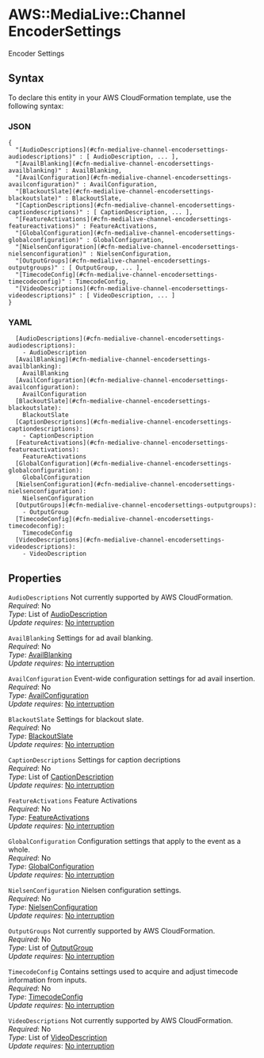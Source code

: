# AWS::MediaLive::Channel EncoderSettings<a name="aws-properties-medialive-channel-encodersettings"></a>

Encoder Settings

## Syntax<a name="aws-properties-medialive-channel-encodersettings-syntax"></a>

To declare this entity in your AWS CloudFormation template, use the following syntax:

### JSON<a name="aws-properties-medialive-channel-encodersettings-syntax.json"></a>

```
{
  "[AudioDescriptions](#cfn-medialive-channel-encodersettings-audiodescriptions)" : [ AudioDescription, ... ],
  "[AvailBlanking](#cfn-medialive-channel-encodersettings-availblanking)" : AvailBlanking,
  "[AvailConfiguration](#cfn-medialive-channel-encodersettings-availconfiguration)" : AvailConfiguration,
  "[BlackoutSlate](#cfn-medialive-channel-encodersettings-blackoutslate)" : BlackoutSlate,
  "[CaptionDescriptions](#cfn-medialive-channel-encodersettings-captiondescriptions)" : [ CaptionDescription, ... ],
  "[FeatureActivations](#cfn-medialive-channel-encodersettings-featureactivations)" : FeatureActivations,
  "[GlobalConfiguration](#cfn-medialive-channel-encodersettings-globalconfiguration)" : GlobalConfiguration,
  "[NielsenConfiguration](#cfn-medialive-channel-encodersettings-nielsenconfiguration)" : NielsenConfiguration,
  "[OutputGroups](#cfn-medialive-channel-encodersettings-outputgroups)" : [ OutputGroup, ... ],
  "[TimecodeConfig](#cfn-medialive-channel-encodersettings-timecodeconfig)" : TimecodeConfig,
  "[VideoDescriptions](#cfn-medialive-channel-encodersettings-videodescriptions)" : [ VideoDescription, ... ]
}
```

### YAML<a name="aws-properties-medialive-channel-encodersettings-syntax.yaml"></a>

```
  [AudioDescriptions](#cfn-medialive-channel-encodersettings-audiodescriptions): 
    - AudioDescription
  [AvailBlanking](#cfn-medialive-channel-encodersettings-availblanking): 
    AvailBlanking
  [AvailConfiguration](#cfn-medialive-channel-encodersettings-availconfiguration): 
    AvailConfiguration
  [BlackoutSlate](#cfn-medialive-channel-encodersettings-blackoutslate): 
    BlackoutSlate
  [CaptionDescriptions](#cfn-medialive-channel-encodersettings-captiondescriptions): 
    - CaptionDescription
  [FeatureActivations](#cfn-medialive-channel-encodersettings-featureactivations): 
    FeatureActivations
  [GlobalConfiguration](#cfn-medialive-channel-encodersettings-globalconfiguration): 
    GlobalConfiguration
  [NielsenConfiguration](#cfn-medialive-channel-encodersettings-nielsenconfiguration): 
    NielsenConfiguration
  [OutputGroups](#cfn-medialive-channel-encodersettings-outputgroups): 
    - OutputGroup
  [TimecodeConfig](#cfn-medialive-channel-encodersettings-timecodeconfig): 
    TimecodeConfig
  [VideoDescriptions](#cfn-medialive-channel-encodersettings-videodescriptions): 
    - VideoDescription
```

## Properties<a name="aws-properties-medialive-channel-encodersettings-properties"></a>

`AudioDescriptions`  <a name="cfn-medialive-channel-encodersettings-audiodescriptions"></a>
Not currently supported by AWS CloudFormation\.  
*Required*: No  
*Type*: List of [AudioDescription](aws-properties-medialive-channel-audiodescription.md)  
*Update requires*: [No interruption](https://docs.aws.amazon.com/AWSCloudFormation/latest/UserGuide/using-cfn-updating-stacks-update-behaviors.html#update-no-interrupt)

`AvailBlanking`  <a name="cfn-medialive-channel-encodersettings-availblanking"></a>
Settings for ad avail blanking\.  
*Required*: No  
*Type*: [AvailBlanking](aws-properties-medialive-channel-availblanking.md)  
*Update requires*: [No interruption](https://docs.aws.amazon.com/AWSCloudFormation/latest/UserGuide/using-cfn-updating-stacks-update-behaviors.html#update-no-interrupt)

`AvailConfiguration`  <a name="cfn-medialive-channel-encodersettings-availconfiguration"></a>
Event\-wide configuration settings for ad avail insertion\.  
*Required*: No  
*Type*: [AvailConfiguration](aws-properties-medialive-channel-availconfiguration.md)  
*Update requires*: [No interruption](https://docs.aws.amazon.com/AWSCloudFormation/latest/UserGuide/using-cfn-updating-stacks-update-behaviors.html#update-no-interrupt)

`BlackoutSlate`  <a name="cfn-medialive-channel-encodersettings-blackoutslate"></a>
Settings for blackout slate\.  
*Required*: No  
*Type*: [BlackoutSlate](aws-properties-medialive-channel-blackoutslate.md)  
*Update requires*: [No interruption](https://docs.aws.amazon.com/AWSCloudFormation/latest/UserGuide/using-cfn-updating-stacks-update-behaviors.html#update-no-interrupt)

`CaptionDescriptions`  <a name="cfn-medialive-channel-encodersettings-captiondescriptions"></a>
Settings for caption decriptions  
*Required*: No  
*Type*: List of [CaptionDescription](aws-properties-medialive-channel-captiondescription.md)  
*Update requires*: [No interruption](https://docs.aws.amazon.com/AWSCloudFormation/latest/UserGuide/using-cfn-updating-stacks-update-behaviors.html#update-no-interrupt)

`FeatureActivations`  <a name="cfn-medialive-channel-encodersettings-featureactivations"></a>
Feature Activations  
*Required*: No  
*Type*: [FeatureActivations](aws-properties-medialive-channel-featureactivations.md)  
*Update requires*: [No interruption](https://docs.aws.amazon.com/AWSCloudFormation/latest/UserGuide/using-cfn-updating-stacks-update-behaviors.html#update-no-interrupt)

`GlobalConfiguration`  <a name="cfn-medialive-channel-encodersettings-globalconfiguration"></a>
Configuration settings that apply to the event as a whole\.  
*Required*: No  
*Type*: [GlobalConfiguration](aws-properties-medialive-channel-globalconfiguration.md)  
*Update requires*: [No interruption](https://docs.aws.amazon.com/AWSCloudFormation/latest/UserGuide/using-cfn-updating-stacks-update-behaviors.html#update-no-interrupt)

`NielsenConfiguration`  <a name="cfn-medialive-channel-encodersettings-nielsenconfiguration"></a>
Nielsen configuration settings\.  
*Required*: No  
*Type*: [NielsenConfiguration](aws-properties-medialive-channel-nielsenconfiguration.md)  
*Update requires*: [No interruption](https://docs.aws.amazon.com/AWSCloudFormation/latest/UserGuide/using-cfn-updating-stacks-update-behaviors.html#update-no-interrupt)

`OutputGroups`  <a name="cfn-medialive-channel-encodersettings-outputgroups"></a>
Not currently supported by AWS CloudFormation\.  
*Required*: No  
*Type*: List of [OutputGroup](aws-properties-medialive-channel-outputgroup.md)  
*Update requires*: [No interruption](https://docs.aws.amazon.com/AWSCloudFormation/latest/UserGuide/using-cfn-updating-stacks-update-behaviors.html#update-no-interrupt)

`TimecodeConfig`  <a name="cfn-medialive-channel-encodersettings-timecodeconfig"></a>
Contains settings used to acquire and adjust timecode information from inputs\.  
*Required*: No  
*Type*: [TimecodeConfig](aws-properties-medialive-channel-timecodeconfig.md)  
*Update requires*: [No interruption](https://docs.aws.amazon.com/AWSCloudFormation/latest/UserGuide/using-cfn-updating-stacks-update-behaviors.html#update-no-interrupt)

`VideoDescriptions`  <a name="cfn-medialive-channel-encodersettings-videodescriptions"></a>
Not currently supported by AWS CloudFormation\.  
*Required*: No  
*Type*: List of [VideoDescription](aws-properties-medialive-channel-videodescription.md)  
*Update requires*: [No interruption](https://docs.aws.amazon.com/AWSCloudFormation/latest/UserGuide/using-cfn-updating-stacks-update-behaviors.html#update-no-interrupt)
